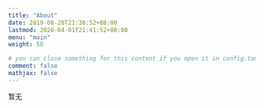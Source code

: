 ```yaml
---
title: "About"
date: 2019-08-20T21:38:52+08:00
lastmod: 2020-04-01T21:41:52+08:00
menu: "main"
weight: 50

# you can close something for this content if you open it in config.toml.
comment: false
mathjax: false
---
```




暂无
